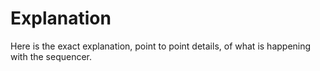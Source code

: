 # Explanation

Here is the exact explanation, point to point details, of what is happening with the sequencer.